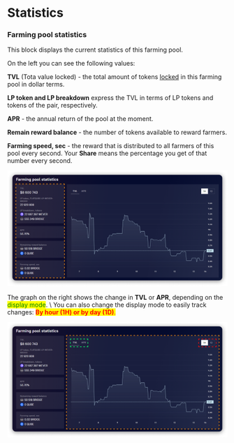 # Statistics

### Farming pool statistics

This block displays the current statistics of this farming pool.

On the left you can see the following values:

**TVL** (Tota value locked) - the total amount of tokens [locked](../../how-to/deposit-farm-tokens.md) in this farming pool in dollar terms.

**LP token and LP breakdown** express the TVL in terms of LP tokens and tokens of the pair, respectively.

**APR** - the annual return of the pool at the moment.

**Remain reward balance** - the number of tokens available to reward farmers.

**Farming speed, sec** - the reward that is distributed to all farmers of this pool every second. Your **Share** means the percentage you get of that number every second.

![](<../../../../.gitbook/assets/image (71).png>)

The graph on the right shows the change in **TVL** or **APR**, depending on the <mark style="color:green;">display mode</mark>. \ You can also change the display mode to easily track changes: <mark style="color:red;">**By hour (1H) or by day (1D)**</mark><mark style="color:red;">.</mark>

![](<../../../../.gitbook/assets/image (33).png>)
